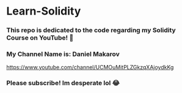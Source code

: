 # Learn-Solidity
### This repo is dedicated to the code regarding my Solidity Course on YouTube! 🎥
### My Channel Name is: Daniel Makarov
https://www.youtube.com/channel/UCMOuMitPLZGkzqXAjoydkKg

### Please subscribe! Im desperate lol 😂

